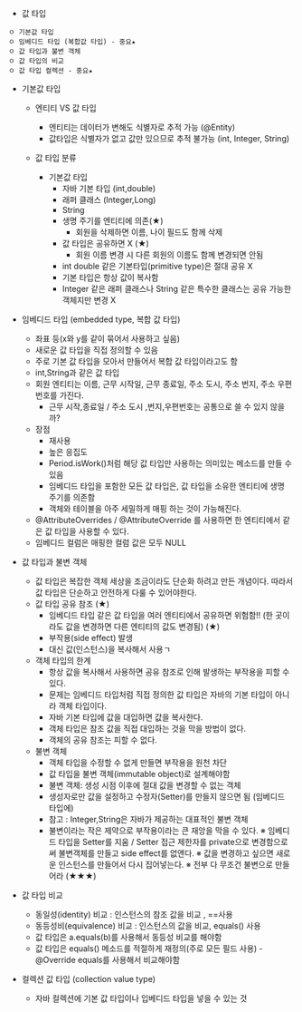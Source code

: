+ 값 타입
```
ㅇ 기본값 타입
ㅇ 임베디드 타입 (복합값 타입) - 중요★
ㅇ 값 타입과 불변 객체
ㅇ 값 타입의 비교
ㅇ 값 타입 컬렉션 - 중요★
```
  + 기본값 타입
    + 엔티티 VS 값 타입
      + 엔티티는 데이터가 변해도 식별자로 추적 가능 (@Entity)
      + 값타입은 식별자가 없고 값만 있으므로 추적 불가능 (int, Integer, String)
    
    + 값 타입 분류
      + 기본값 타입
        + 자바 기본 타입 (int,double)
        + 래퍼 클래스 (Integer,Long)
        + String
        + 생명 주기를 엔티티에 의존(★)
          + 회원을 삭제하면 이름, 나이 필드도 함께 삭제
        + 값 타입은 공유하면 X (★)
          + 회원 이름 변경 시 다른 회원의 이름도 함께 변경되면 안됨
        + int double 같은 기본타입(primitive type)은 절대 공유 X
        + 기본 타입은 항상 값이 복사함
        + Integer 같은 래퍼 클래스나 String 같은 특수한 클래스는 공유 가능한 객체지만 변경 X
        
  + 임베디드 타입 (embedded type, 복합 값 타입)
    + 좌표 등(x와 y를 같이 묶어서 사용하고 싶음)
    + 새로운 값 타입을 직접 정의할 수 있음
    + 주로 기본 값 타입을 모아서 만들어서 복합 값 타입이라고도 함
    + int,String과 같은 값 타입
    + 회원 엔티티는 이름, 근무 시작일, 근무 종료일, 주소 도시, 주소 번지, 주소 우편번호를 가진다.
      + 근무 시작,종료일 /  주소 도시 ,번지,우편번호는 공통으로 쓸 수 있지 않을까?
    + 장점
      + 재사용
      + 높은 응집도
      + Period.isWork()처럼 해당 값 타입만 사용하는 의미있는 메소드를 만들 수 있음
      + 임베디드 타입을 포함한 모든 값 타입은, 값 타입을 소유한 엔티티에 생명 주기를 의존함
      + 객체와 테이블을 아주 세밀하게 매핑 하는 것이 가능해진다.
    + @AttributeOverrides / @AttributeOverride 를 사용하면 한 엔티티에서 같은 값 타입을 사용할 수 있다.
    + 임베디드 컬럼은 매핑한 컬럼 값은 모두 NULL

  + 값 타입과 불변 객체
    + 값 타입은 복잡한 객체 세상을 조금이라도 단순화 하려고 만든 개념이다. 따라서 값 타입은 단순하고 안전하게 다룰 수 있어야한다.
    + 값 타입 공유 참조 (★)
      + 임베디드 타입 같은 값 타입을 여러 엔티티에서 공유하면 위험함!! (한 곳이라도 값을 변경하면 다른 엔티티의 값도 변경됨) (★)
      + 부작용(side effect) 발생 
      + 대신 값(인스턴스)을 복사해서 사용ㄱ
    + 객체 타입의 한계
      + 항상 값을 복사해서 사용하면 공유 참조로 인해 발생하는 부작용을 피할 수 있다.
      + 문제는 임베디드 타입처럼 직접 정의한 값 타입은 자바의 기본 타입이 아니라 객체 타입이다.
      + 자바 기본 타입에 값을 대입하면 값을 복사한다.
      + 객체 타입은 참조 값을 직접 대입하는 것을 막을 방법이 없다.
      + 객체의 공유 참조는 피할 수 없다.
    + 불변 객체
      + 객체 타입을 수정할 수 없게 만들면 부작용을 원천 차단
      + 값 타입을 불변 객체(immutable object)로 설계해야함
      + 불변 객체: 생성 시점 이후에 절대 값을 변경할 수 없는 객체
      + 생성자로만 값을 설정하고 수정자(Setter)를 만들지 않으면 됨 (임베디드 타입에)
      + 참고 : Integer,String은 자바가 제공하는 대표적인 불변 객체
      + 불변이라는 작은 제약으로 부작용이라는 큰 재앙을 막을 수 있다.
    ※ 임베디드 타입을 Setter를 지움 / Setter 접근 제한자를 private으로 변경함으로써 불변객체를 만들고 side effect를 없앤다.
    ※ 값을 변경하고 싶으면 새로운 인스턴스를 만들어서 다시 집어넣는다.
    ※ 전부 다 무조건 불변으로 만들어라 (★★★)
    
  + 값 타입 비교
    + 동일성(identity) 비교 : 인스턴스의 참조 값을 비교 , ==사용
    + 동등성비(equivalence) 비교 : 인스턴스의 값을 비교, equals() 사용
    + 값 타입은 a.equals(b)를 사용해서 동등성 비교를 해야함
    + 값 타입은 equals() 메소드를 적절하게 재정의(주로 모든 필드 사용) - @Override equals를 사용해서 비교해야함
  
  + 컬렉션 값 타입 (collection value type)
    + 자바 컬렉션에 기본 값 타입이나 입베디드 타입을 넣을 수 있는 것
        
      

